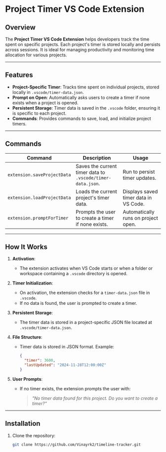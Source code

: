 # Project Timer VS Code Extension

## Overview

The **Project Timer VS Code Extension** helps developers track the time spent on specific projects. Each project's timer is stored locally and persists across sessions. It is ideal for managing productivity and monitoring time allocation for various projects.

---

## Features

- **Project-Specific Timer**: Tracks time spent on individual projects, stored locally in `.vscode/timer-data.json`.
- **Prompt on Open**: Automatically asks users to create a timer if none exists when a project is opened.
- **Persistent Storage**: Timer data is saved in the `.vscode` folder, ensuring it is specific to each project.
- **Commands**: Provides commands to save, load, and initialize project timers.

---

## Commands

| Command                     | Description                                             | Usage                                |
|-----------------------------|---------------------------------------------------------|--------------------------------------|
| `extension.saveProjectData` | Saves the current timer data to `.vscode/timer-data.json`. | Run to persist timer updates.        |
| `extension.loadProjectData` | Loads the current project's timer data.                | Displays saved timer data in VS Code. |
| `extension.promptForTimer`  | Prompts the user to create a timer if none exists.      | Automatically runs on project open.  |

---

## How It Works

1. **Activation**:
   - The extension activates when VS Code starts or when a folder or workspace containing a `.vscode` directory is opened.

2. **Timer Initialization**:
   - On activation, the extension checks for a `timer-data.json` file in `.vscode`.
   - If no data is found, the user is prompted to create a timer.

3. **Persistent Storage**:
   - The timer data is stored in a project-specific JSON file located at `.vscode/timer-data.json`.

4. **File Structure**:
   - Timer data is stored in JSON format. Example:
     ```json
     {
       "timer": 3600,
       "lastUpdated": "2024-11-28T12:00:00Z"
     }
     ```

5. **User Prompts**:
   - If no timer exists, the extension prompts the user with:
     > *"No timer data found for this project. Do you want to create a timer?"*

---

## Installation

1. Clone the repository:
   ```bash
   git clone https://github.com/Vinayrk2/timeline-tracker.git
